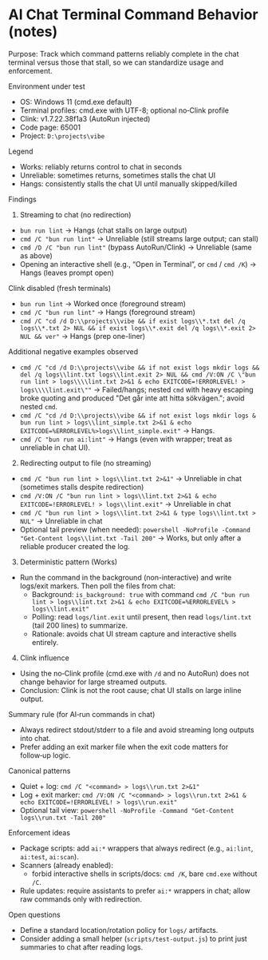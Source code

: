 # AI Chat Terminal Command Behavior (notes)

Purpose: Track which command patterns reliably complete in the chat terminal versus those that stall, so we can standardize usage and enforcement.

Environment under test

- OS: Windows 11 (cmd.exe default)
- Terminal profiles: cmd.exe with UTF-8; optional no‑Clink profile
- Clink: v1.7.22.38f1a3 (AutoRun injected)
- Code page: 65001
- Project: `D:\projects\vibe`

Legend

- Works: reliably returns control to chat in seconds
- Unreliable: sometimes returns, sometimes stalls the chat UI
- Hangs: consistently stalls the chat UI until manually skipped/killed

Findings

1. Streaming to chat (no redirection)

- `bun run lint` → Hangs (chat stalls on large output)
- `cmd /C "bun run lint"` → Unreliable (still streams large output; can stall)
- `cmd /D /C "bun run lint"` (bypass AutoRun/Clink) → Unreliable (same as above)
- Opening an interactive shell (e.g., “Open in Terminal”, or `cmd` / `cmd /K`) → Hangs (leaves prompt open)

Clink disabled (fresh terminals)

- `bun run lint` → Worked once (foreground stream)
- `cmd /C "bun run lint"` → Hangs (foreground stream)
- `cmd /C "cd /d D:\\projects\\vibe && if exist logs\\*.txt del /q logs\\*.txt 2> NUL && if exist logs\\*.exit del /q logs\\*.exit 2> NUL && ver"` → Hangs (prep one-liner)

Additional negative examples observed

- `cmd /C "cd /d D:\\projects\\vibe && if not exist logs mkdir logs && del /q logs\\lint.txt logs\\lint.exit 2> NUL && cmd /V:ON /C \"bun run lint > logs\\\\lint.txt 2>&1 & echo EXITCODE=!ERRORLEVEL! > logs\\\\lint.exit\""` → Failed/hangs; nested `cmd` with heavy escaping broke quoting and produced "Det går inte att hitta sökvägen."; avoid nested `cmd`.
- `cmd /C "cd /d D:\\projects\\vibe && if not exist logs mkdir logs & bun run lint > logs\\lint_simple.txt 2>&1 & echo EXITCODE=%ERRORLEVEL%>logs\\lint_simple.exit"` → Hangs.
- `cmd /C "bun run ai:lint"` → Hangs (even with wrapper; treat as unreliable in chat UI).

2. Redirecting output to file (no streaming)

- `cmd /C "bun run lint > logs\\lint.txt 2>&1"` → Unreliable in chat (sometimes stalls despite redirection)
- `cmd /V:ON /C "bun run lint > logs\\lint.txt 2>&1 & echo EXITCODE=!ERRORLEVEL! > logs\\lint.exit"` → Unreliable in chat
- `cmd /C "bun run lint > logs\\lint.txt 2>&1 & type logs\\lint.txt > NUL"` → Unreliable in chat
- Optional tail preview (when needed): `powershell -NoProfile -Command "Get-Content logs\\lint.txt -Tail 200"` → Works, but only after a reliable producer created the log.

3. Deterministic pattern (Works)

- Run the command in the background (non-interactive) and write logs/exit markers. Then poll the files from chat:
  - Background: `is_background: true` with command `cmd /C "bun run lint > logs\\lint.txt 2>&1 & echo EXITCODE=%ERRORLEVEL% > logs\\lint.exit"`
  - Polling: read `logs/lint.exit` until present, then read `logs/lint.txt` (tail 200 lines) to summarize.
  - Rationale: avoids chat UI stream capture and interactive shells entirely.

4. Clink influence

- Using the no‑Clink profile (cmd.exe with `/d` and no AutoRun) does not change behavior for large streamed outputs.
- Conclusion: Clink is not the root cause; chat UI stalls on large inline output.

Summary rule (for AI‑run commands in chat)

- Always redirect stdout/stderr to a file and avoid streaming long outputs into chat.
- Prefer adding an exit marker file when the exit code matters for follow‑up logic.

Canonical patterns

- Quiet + log: `cmd /C "<command> > logs\\run.txt 2>&1"`
- Log + exit marker: `cmd /V:ON /C "<command> > logs\\run.txt 2>&1 & echo EXITCODE=!ERRORLEVEL! > logs\\run.exit"`
- Optional tail view: `powershell -NoProfile -Command "Get-Content logs\\run.txt -Tail 200"`

Enforcement ideas

- Package scripts: add `ai:*` wrappers that always redirect (e.g., `ai:lint`, `ai:test`, `ai:scan`).
- Scanners (already enabled):
  - forbid interactive shells in scripts/docs: `cmd /K`, bare `cmd.exe` without `/C`.
- Rule updates: require assistants to prefer `ai:*` wrappers in chat; allow raw commands only with redirection.

Open questions

- Define a standard location/rotation policy for `logs/` artifacts.
- Consider adding a small helper (`scripts/test-output.js`) to print just summaries to chat after reading logs.
